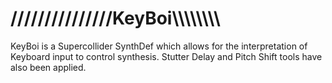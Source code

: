 # ///////////////KeyBoi\\\\\\\\\\\\\\\
KeyBoi is a Supercollider SynthDef which allows for the interpretation of Keyboard input to control synthesis. Stutter Delay and  Pitch Shift tools have also been applied.
